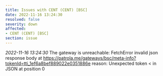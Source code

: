 ```yaml
---
title: Issues with CENT (CENT) [BSC]
date: 2022-11-16 13:24:30
resolved: false
severity: down
affected:
- CENT (CENT) [BSC]
section: issue
---
```


*2022-11-16 13:24:30* The gateway is unreachable: FetchError invalid json response body at https://patrola.me/gateways/bsc/meta-info?tokenId=tti_1ef6a8bef889022e0351886e reason: Unexpected token < in JSON at position 0
